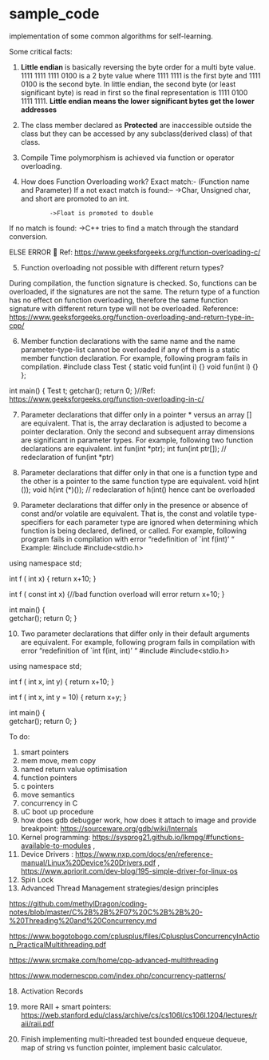 # sample_code
implementation of some common algorithms for self-learning.

Some critical facts:

1. **Little endian** is basically reversing the byte order for a multi byte value. 1111 1111 1111 0100 is a 2 byte value where 1111 1111 is the first byte and 1111 0100 is the second byte. In little endian, the second byte (or least significant byte) is read in first so the final representation is 1111 0100 1111 1111. **Little endian means the lower significant bytes get the lower addresses**

2. The class member declared as **Protected** are inaccessible outside the class but they can be accessed by any subclass(derived class) of that class.

3. Compile Time polymorphism is achieved via function or operator overloading.

4. How does Function Overloading work?
Exact match:- (Function name and Parameter)
If a not exact match is found:–
               ->Char, Unsigned char, and short are promoted to an int.

               ->Float is promoted to double

If no match is found:
               ->C++ tries to find a match through the standard conversion.

ELSE ERROR 🙁 Ref: https://www.geeksforgeeks.org/function-overloading-c/

5. Function overloading not possible with different return types? 

During compilation, the function signature is checked. So, functions can be overloaded, if the signatures are not the same. The return type of a function has no effect on function overloading, therefore the same function signature with different return type will not be overloaded. 
Reference: https://www.geeksforgeeks.org/function-overloading-and-return-type-in-cpp/

6. Member function declarations with the same name and the name parameter-type-list cannot be overloaded if any of them is a static member function declaration. For example, following program fails in compilation. 
#include<iostream>
class Test {
   static void fun(int i) {}
   void fun(int i) {}   
};
 
int main()
{
   Test t;
   getchar();
   return 0;
}//Ref: https://www.geeksforgeeks.org/function-overloading-in-c/

7. Parameter declarations that differ only in a pointer * versus an array [] are equivalent. That is, the array declaration is adjusted to become a pointer declaration. Only the second and subsequent array dimensions are significant in parameter types. For example, following two function declarations are equivalent. 
int fun(int *ptr);
int fun(int ptr[]); // redeclaration of fun(int *ptr)

8.  Parameter declarations that differ only in that one is a function type and the other is a pointer to the same function type are equivalent. 
void h(int ());
void h(int (*)()); // redeclaration of h(int() hence cant be overloaded

9. Parameter declarations that differ only in the presence or absence of const and/or volatile are equivalent. That is, the const and volatile type-specifiers for each parameter type are ignored when determining which function is being declared, defined, or called. For example, following program fails in compilation with error “redefinition of `int f(int)’ “ Example: 
#include<iostream>
#include<stdio.h>
  
using namespace std;
  
int f ( int x) {
    return x+10;
}
 
int f ( const int x) {//bad function overload will error
    return x+10;
}
 
int main() {     
  getchar();
  return 0;
}

10. Two parameter declarations that differ only in their default arguments are equivalent. For example, following program fails in compilation with error “redefinition of `int f(int, int)’ “ 
#include<iostream>
#include<stdio.h>
  
using namespace std;
  
int f ( int x, int y) {
    return x+10;
}
 
int f ( int x, int y = 10) {
    return x+y;
}
 
int main() {     
  getchar();
  return 0;
}

To do:

1. smart pointers
2. mem move, mem copy
3. named return value optimisation
4. function pointers
5. c pointers
6. move semantics
11. concurrency in C
12. uC boot up procedure
13. how does gdb debugger work, how does it attach to image and provide breakpoint: https://sourceware.org/gdb/wiki/Internals
14. Kernel programming: https://sysprog21.github.io/lkmpg/#functions-available-to-modules , 
15. Device Drivers : https://www.nxp.com/docs/en/reference-manual/Linux%20Device%20Drivers.pdf , https://www.apriorit.com/dev-blog/195-simple-driver-for-linux-os
16. Spin Lock
17. Advanced Thread Management strategies/design principles

https://github.com/methylDragon/coding-notes/blob/master/C%2B%2B%2F07%20C%2B%2B%20-%20Threading%20and%20Concurrency.md

https://www.bogotobogo.com/cplusplus/files/CplusplusConcurrencyInAction_PracticalMultithreading.pdf

https://www.srcmake.com/home/cpp-advanced-multithreading

https://www.modernescpp.com/index.php/concurrency-patterns/

18. Activation Records

19. more RAII + smart pointers:
https://web.stanford.edu/class/archive/cs/cs106l/cs106l.1204/lectures/raii/raii.pdf

20. Finish implementing multi-threaded test bounded enqueue dequeue, map of string vs function pointer, implement basic calculator.
